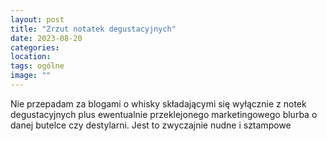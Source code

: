 ```yaml
---
layout: post
title: "Zrzut notatek degustacyjnych"
date: 2023-08-20
categories: 
location: 
tags: ogólne
image: ""
---
```


Nie przepadam za blogami o whisky składającymi się wyłącznie z notek degustacyjnych plus ewentualnie przeklejonego marketingowego blurba o danej butelce czy destylarni. Jest to zwyczajnie nudne i sztampowe
